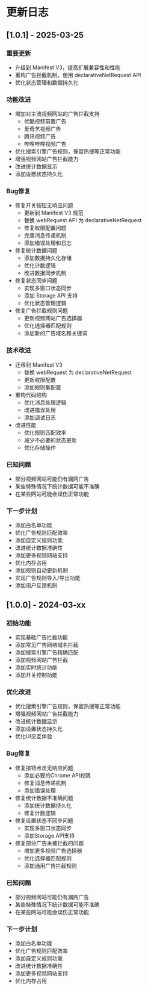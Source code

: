 # 更新日志

## [1.0.1] - 2025-03-25

### 重要更新
- 升级到 Manifest V3，提高扩展兼容性和性能
- 重构广告拦截机制，使用 declarativeNetRequest API
- 优化状态管理和数据持久化

### 功能改进
- 增加对主流视频网站的广告拦截支持
  - 优酷视频前置广告
  - 爱奇艺视频广告
  - 腾讯视频广告
  - 哔哩哔哩视频广告
- 优化搜索引擎广告规则，保留热搜等正常功能
- 增强视频网站广告拦截能力
- 改进统计数据显示
- 添加设置状态持久化

### Bug修复
- 修复开关按钮无响应问题
  - 更新到 Manifest V3 规范
  - 替换 webRequest API 为 declarativeNetRequest
  - 修复权限配置问题
  - 完善消息传递机制
  - 添加错误处理和日志
- 修复统计数据问题
  - 添加数据持久化存储
  - 优化计数逻辑
  - 改进数据同步机制
- 修复状态同步问题
  - 实现多窗口状态同步
  - 添加 Storage API 支持
  - 优化状态管理逻辑
- 修复广告拦截规则问题
  - 更新视频网站广告选择器
  - 优化选择器匹配规则
  - 添加新的广告域名和关键词

### 技术改进
- 迁移到 Manifest V3
  - 替换 webRequest 为 declarativeNetRequest
  - 更新权限配置
  - 添加规则集配置
- 重构代码结构
  - 优化消息处理逻辑
  - 改进错误处理
  - 添加调试日志
- 改进性能
  - 优化规则匹配效率
  - 减少不必要的状态更新
  - 优化存储操作

### 已知问题
- 部分视频网站可能仍有漏网广告
- 某些特殊情况下统计数据可能不准确
- 在某些网站可能会误伤正常功能

### 下一步计划
- 添加白名单功能
- 优化广告规则匹配效率
- 添加自定义规则功能
- 改进统计数据准确性
- 添加更多视频网站支持
- 优化内存占用
- 添加规则自动更新机制
- 实现广告规则导入/导出功能
- 添加用户反馈机制

## [1.0.0] - 2024-03-xx

### 初始功能
- 实现基础广告拦截功能
- 添加常见广告网络域名拦截
- 添加搜索引擎广告精确匹配
- 添加视频网站广告拦截
- 添加实时统计功能
- 添加开关控制功能

### 优化改进
- 优化搜索引擎广告规则，保留热搜等正常功能
- 增强视频网站广告拦截能力
- 改进统计数据显示
- 添加设置状态持久化
- 优化UI交互体验

### Bug修复
- 修复按钮点击无响应问题
  - 添加必要的Chrome API权限
  - 修复消息传递机制
  - 添加错误处理
- 修复统计数据不准确问题
  - 添加统计数据持久化
  - 修复计数逻辑
- 修复设置状态不同步问题
  - 实现多窗口状态同步
  - 添加Storage API支持
- 修复部分广告未被拦截的问题
  - 增加更多视频广告选择器
  - 优化选择器匹配规则
  - 添加通用广告拦截规则

### 已知问题
- 部分视频网站可能仍有漏网广告
- 某些特殊情况下统计数据可能不准确
- 在某些网站可能会误伤正常功能

### 下一步计划
- 添加白名单功能
- 优化广告规则匹配效率
- 添加自定义规则功能
- 改进统计数据准确性
- 添加更多视频网站支持
- 优化内存占用 